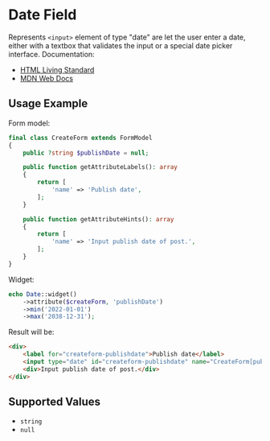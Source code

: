 # Date Field

Represents `<input>` element of type "date" are let the user enter a date, either with a textbox that validates
the input or a special date picker interface. Documentation:

- [HTML Living Standard](https://html.spec.whatwg.org/multipage/input.html#date-state-(type=date))
- [MDN Web Docs](https://developer.mozilla.org/docs/Web/HTML/Element/input/date)

## Usage Example

Form model:

```php
final class CreateForm extends FormModel
{
    public ?string $publishDate = null;

    public function getAttributeLabels(): array
    {
        return [
            'name' => 'Publish date',
        ];
    }

    public function getAttributeHints(): array
    {
        return [
            'name' => 'Input publish date of post.',
        ];
    }
}
```

Widget:

```php
echo Date::widget()
    ->attribute($createForm, 'publishDate')
    ->min('2022-01-01')
    ->max('2038-12-31');
```

Result will be:

```html
<div>
    <label for="createform-publishdate">Publish date</label>
    <input type="date" id="createform-publishdate" name="CreateForm[publishDate]" min="2022-01-01" max="2038-12-31">
    <div>Input publish date of post.</div>
</div>
```

## Supported Values

- `string`
- `null`
